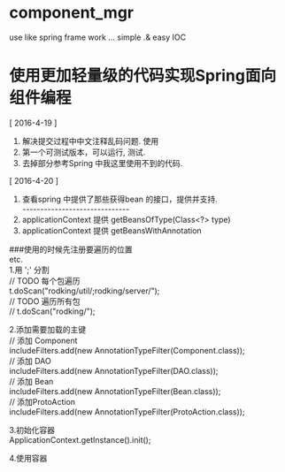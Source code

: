 # component_mgr
use like spring frame work ... simple .&amp; easy IOC

# 使用更加轻量级的代码实现Spring面向组件编程

[ 2016-4-19 ]
1. 解决提交过程中中文注释乱码问题. 使用 <br/>
2. 第一个可测试版本，可以运行, 测试. <br/>
3. 去掉部分参考Spring 中我这里使用不到的代码.<br/>

[ 2016-4-20 ]
1. 查看spring 中提供了那些获得bean 的接口，提供并支持.<br/>
  ------------------------------<br/>
  1. applicationContext 提供 getBeansOfType(Class<?> type)<br/>
  2. applicationContext 提供 getBeansWithAnnotation<br/>
  
  

###使用的时候先注册要遍历的位置 <br/>
etc.  <br/>
1.用 ';' 分割<br/>
// TODO 每个包遍历 <br/>
t.doScan("rodking/util/;rodking/server/");<br/>
// TODO 遍历所有包<br/>
// t.doScan("rodking/");<br/>

2.添加需要加载的主键<br/>
// 添加 Component<br/>
includeFilters.add(new AnnotationTypeFilter(Component.class));<br/>
// 添加 DAO<br/>
includeFilters.add(new AnnotationTypeFilter(DAO.class));<br/>
// 添加 Bean<br/>
includeFilters.add(new AnnotationTypeFilter(Bean.class));<br/>
// 添加ProtoAction<br/>
includeFilters.add(new AnnotationTypeFilter(ProtoAction.class));<br/>

3.初始化容器<br/>
ApplicationContext.getInstance().init();<br/>

4.使用容器<br/>

